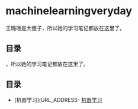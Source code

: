 # machinelearningveryday

王璐瑶是大傻子，所以她的学习笔记都放在这里了。

## 目录

，所以她的学习笔记都放在这里了。

## 目录

- [机器学习](URL_ADDRESS- [机器学习](https://github.com/luoyaowu/machinelearningveryday/tree/master/%E6%9C%BA%E5%99%A8%E5%AD%A6%E4%B9%A0)